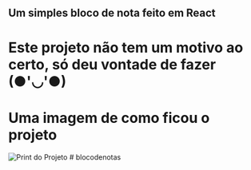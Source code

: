 ## Um simples bloco de nota feito em React 

 # Este projeto não tem um motivo ao certo, só deu vontade de fazer (●'◡'●)

# Uma imagem de como ficou o projeto 
![Print do Projeto](https://imgur.com/I3jMI6v.png "projectprint")
#   b l o c o d e n o t a s  
 